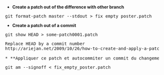 * **Create a patch out of the difference with other branch**
<pre>
git format-patch master --stdout > fix_empty_poster.patch
</pre>

* **Create a patch out of a commit**   
<pre>
git show HEAD > some-patch0001.patch
<pre>
Replace HEAD by a commit number 
http://ariejan.net/2009/10/26/how-to-create-and-apply-a-patch-with-git

* **Appliquer ce patch et autocommiter un commit du changement**
<pre>
git am --signoff < fix_empty_poster.patch
<pre>
